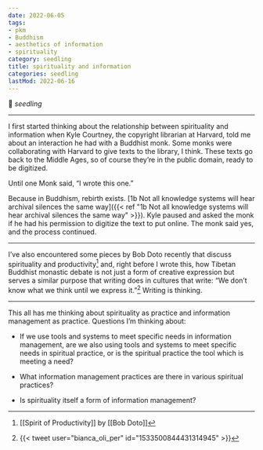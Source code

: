 ```yaml
---
date: 2022-06-05
tags:
- pkm
- Buddhism
- aesthetics of information
- spirituality
category: seedling
title: spirituality and information
categories: seedling
lastMod: 2022-06-16
---
```

🌱 *seedling*

-----

I first started thinking about the relationship between spirituality and information when Kyle Courtney, the copyright librarian at Harvard, told me about an interaction he had with a Buddhist monk. Some monks were collaborating with Harvard to give texts to the library, I think. These texts go back to the Middle Ages, so of course they’re in the public domain, ready to be digitized.

Until one Monk said, “I wrote this one.”

Because in Buddhism, rebirth exists. [1b Not all knowledge systems will hear archival silences the same way]({{< ref "1b Not all knowledge systems will hear archival silences the same way" >}}). Kyle paused and asked the monk if he had his permission to digitize the text to put online. The monk said yes, and the process continued.

-----

I’ve also encountered some pieces by Bob Doto recently that discuss spirituality and productivity[^1] and, right before I wrote this, how Tibetan Buddhist monastic debate is not just a form of creative expression but serves a similar purpose that writing does in cultures that write: “We don’t know what we think until we express it.”[^2] Writing is thinking.

-----

This all has me thinking about spirituality as practice and information management as practice. Questions I’m thinking about:

- If we use tools and systems to meet specific needs in information management, are we also using tools and systems to meet specific needs in spiritual practice, or is the spiritual practice the tool which is meeting a need?

- What information management practices are there in various spiritual practices?

- Is spirituality itself a form of information management?

[^1]: [[Spirit of Productivity]] by [[Bob Doto]]

[^2]: {{< tweet user="bianca_oli_per" id="1533500844431314945" >}}
